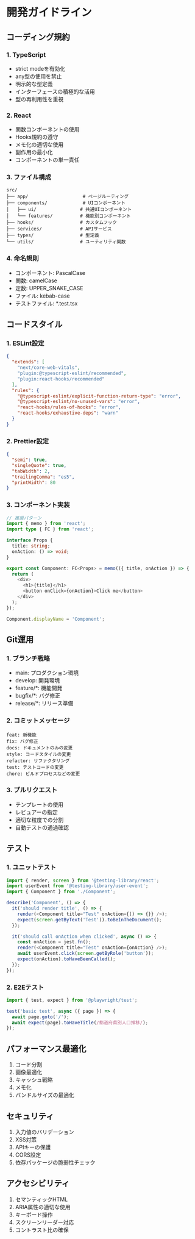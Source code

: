 # 開発ガイドライン

## コーディング規約

### 1. TypeScript

- strict modeを有効化
- any型の使用を禁止
- 明示的な型定義
- インターフェースの積極的な活用
- 型の再利用性を重視

### 2. React

- 関数コンポーネントの使用
- Hooks規約の遵守
- メモ化の適切な使用
- 副作用の最小化
- コンポーネントの単一責任

### 3. ファイル構成

```
src/
├── app/                    # ページルーティング
├── components/             # UIコンポーネント
│   ├── ui/                # 共通UIコンポーネント
│   └── features/          # 機能別コンポーネント
├── hooks/                 # カスタムフック
├── services/              # APIサービス
├── types/                 # 型定義
└── utils/                 # ユーティリティ関数
```

### 4. 命名規則

- コンポーネント: PascalCase
- 関数: camelCase
- 定数: UPPER_SNAKE_CASE
- ファイル: kebab-case
- テストファイル: *.test.tsx

## コードスタイル

### 1. ESLint設定

```json
{
  "extends": [
    "next/core-web-vitals",
    "plugin:@typescript-eslint/recommended",
    "plugin:react-hooks/recommended"
  ],
  "rules": {
    "@typescript-eslint/explicit-function-return-type": "error",
    "@typescript-eslint/no-unused-vars": "error",
    "react-hooks/rules-of-hooks": "error",
    "react-hooks/exhaustive-deps": "warn"
  }
}
```

### 2. Prettier設定

```json
{
  "semi": true,
  "singleQuote": true,
  "tabWidth": 2,
  "trailingComma": "es5",
  "printWidth": 80
}
```

### 3. コンポーネント実装

```typescript
// 推奨パターン
import { memo } from 'react';
import type { FC } from 'react';

interface Props {
  title: string;
  onAction: () => void;
}

export const Component: FC<Props> = memo(({ title, onAction }) => {
  return (
    <div>
      <h1>{title}</h1>
      <button onClick={onAction}>Click me</button>
    </div>
  );
});

Component.displayName = 'Component';
```

## Git運用

### 1. ブランチ戦略

- main: プロダクション環境
- develop: 開発環境
- feature/*: 機能開発
- bugfix/*: バグ修正
- release/*: リリース準備

### 2. コミットメッセージ

```
feat: 新機能
fix: バグ修正
docs: ドキュメントのみの変更
style: コードスタイルの変更
refactor: リファクタリング
test: テストコードの変更
chore: ビルドプロセスなどの変更
```

### 3. プルリクエスト

- テンプレートの使用
- レビュアーの指定
- 適切な粒度での分割
- 自動テストの通過確認

## テスト

### 1. ユニットテスト

```typescript
import { render, screen } from '@testing-library/react';
import userEvent from '@testing-library/user-event';
import { Component } from './Component';

describe('Component', () => {
  it('should render title', () => {
    render(<Component title="Test" onAction={() => {}} />);
    expect(screen.getByText('Test')).toBeInTheDocument();
  });

  it('should call onAction when clicked', async () => {
    const onAction = jest.fn();
    render(<Component title="Test" onAction={onAction} />);
    await userEvent.click(screen.getByRole('button'));
    expect(onAction).toHaveBeenCalled();
  });
});
```

### 2. E2Eテスト

```typescript
import { test, expect } from '@playwright/test';

test('basic test', async ({ page }) => {
  await page.goto('/');
  await expect(page).toHaveTitle(/都道府県別人口推移/);
});
```

## パフォーマンス最適化

1. コード分割
2. 画像最適化
3. キャッシュ戦略
4. メモ化
5. バンドルサイズの最適化

## セキュリティ

1. 入力値のバリデーション
2. XSS対策
3. APIキーの保護
4. CORS設定
5. 依存パッケージの脆弱性チェック

## アクセシビリティ

1. セマンティックHTML
2. ARIA属性の適切な使用
3. キーボード操作
4. スクリーンリーダー対応
5. コントラスト比の確保 